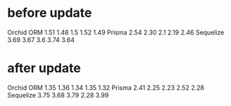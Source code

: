 # before update

Orchid ORM  1.51 1.48 1.5 1.52 1.49
Prisma      2.54 2.30 2.1 2.19 2.46
Sequelize   3.69 3.67 3.6 3.74 3.64

# after update

Orchid ORM  1.35 1.36 1.34 1.35 1.32
Prisma      2.41 2.25 2.23 2.52 2.28
Sequelize   3.75 3.68 3.79 2.28 3.99